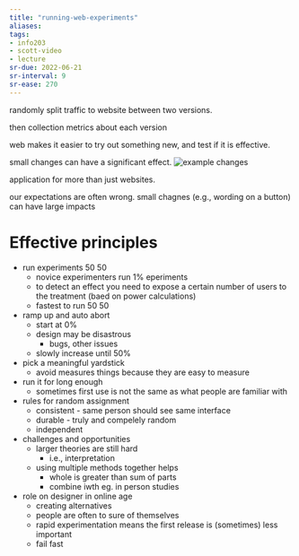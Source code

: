 ```yaml
---
title: "running-web-experiments"
aliases: 
tags: 
- info203
- scott-video
- lecture
sr-due: 2022-06-21
sr-interval: 9
sr-ease: 270
---
```


randomly split traffic to website between two versions.

then collection metrics about each version

web makes it easier to try out something new, and test if it is effective.


small changes can have a significant effect. 
![example changes](https://i.imgur.com/fhmWtbh.png)

application for more than just websites.

our expectations are often wrong.
small chagnes (e.g., wording on a button) can have large impacts

# Effective principles
- run experiments 50 50
	- novice experimenters run 1% eperiments
	- to detect an effect you need to expose a certain number of users to the treatment (baed on power calculations)
	- fastest to run 50 50
- ramp up and auto abort
	- start at 0%
	- design may be disastrous
		- bugs, other issues
	- slowly increase until 50%
- pick a meaningful yardstick
	- avoid measures things because they are easy to measure
- run it for long enough
	- sometimes first use is not the same as what people are familiar with
- rules for random assignment
	- consistent - same person should see same interface
	- durable - truly and compelely random
	- independent 
- challenges and opportunities
	- larger theories are still hard
		- i.e., interpretation
	- using multiple methods together helps
		- whole is greater than sum of parts
		- combine iwth eg. in person studies
- role on designer in online age
	- creating alternatives
	- people are often to sure of themselves
	- rapid experimentation means the first release is (sometimes)  less important
	- fail fast